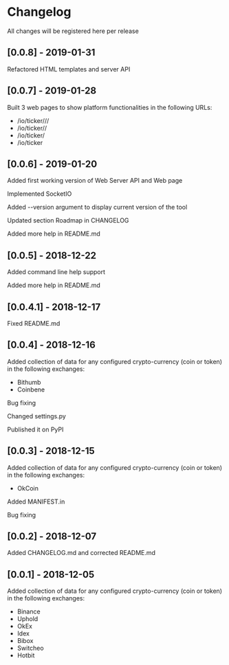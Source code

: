 # Changelog
All changes will be registered here per release 

## [0.0.8] - 2019-01-31
Refactored HTML templates and server API

## [0.0.7] - 2019-01-28
Built 3 web pages to show platform functionalities in the following URLs:

* /io/ticker/<exchange>/<pair>/<frequency>
* /io/ticker/<pair>/<frequency>
* /io/ticker/<frequency>
* /io/ticker

## [0.0.6] - 2019-01-20
Added first working version of Web Server API and Web page

Implemented SocketIO

Added --version argument to display current version of the tool

Updated section Roadmap in CHANGELOG

Added more help in README.md


## [0.0.5] - 2018-12-22
Added command line help support

Added more help in README.md


## [0.0.4.1] - 2018-12-17
Fixed README.md


## [0.0.4] - 2018-12-16
Added collection of data for any configured crypto-currency (coin or token) in 
the following exchanges:

* Bithumb
* Coinbene

Bug fixing

Changed settings.py

Published it on PyPI


## [0.0.3] - 2018-12-15
Added collection of data for any configured crypto-currency (coin or token) in 
the following exchanges:

* OkCoin

Added MANIFEST.in

Bug fixing


## [0.0.2] - 2018-12-07
Added CHANGELOG.md and corrected README.md


## [0.0.1] - 2018-12-05
Added collection of data for any configured crypto-currency (coin or token) in 
the following exchanges:

* Binance
* Uphold
* OkEx
* Idex
* Bibox
* Switcheo
* Hotbit
